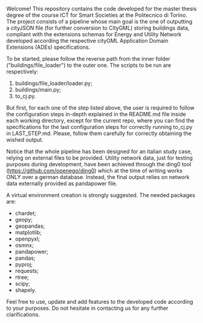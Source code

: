 Welcome!
This repository contains the code developed for the master thesis degree of the course ICT for Smart Societies at the Politecnico di Torino.
The project consists of a pipeline whose main goal is the one of outputting a cityJSON file (for further conversion to CityGML) storing buildings data, compliant
with the extensions schemas for Energy and Utility Network developed according the respective cityGML Application Domain Extensions (ADEs) specifications. 

To be started, please follow the reverse path from the inner folder ("buildings/file_loader") to the outer one.
The scripts to be run are respectively:

1) buildings/file_loader/loader.py;
2) buildings/main.py;
3) to_cj.py.

But first, for each one of the step listed above, the user is required to follow the configuration steps in-depth explained in the README.md file inside each working directory,
except for the current repo, where you can find the specifications for the last configuration steps for correctly running to_cj.py in LAST_STEP.md.
Please, follow them carefully for correctly obtaining the wished output.

Notice that the whole pipeline has been designed for an italian study case, relying on external files to be provided.
Utility network data, just for testing purposes during development, have been achieved through the ding0 tool (https://github.com/openego/ding0) which at the time of writing works ONLY over a german database. 
Instead, the final output relies on network data externally provided as pandapower file.

A virtual environment creation is strongly suggested. The needed packages are:

- chardet;
- geopy;
- geopandas;
- matplotlib;
- openpyxl;
- osmnx;
- pandapower;
- pandas;
- pyproj;
- requests;
- rtree;
- scipy;
- shapely.

Feel free to use, update and add features to the developed code according to your purposes. 
Do not hesitate in contacting us for any further clarifications.


